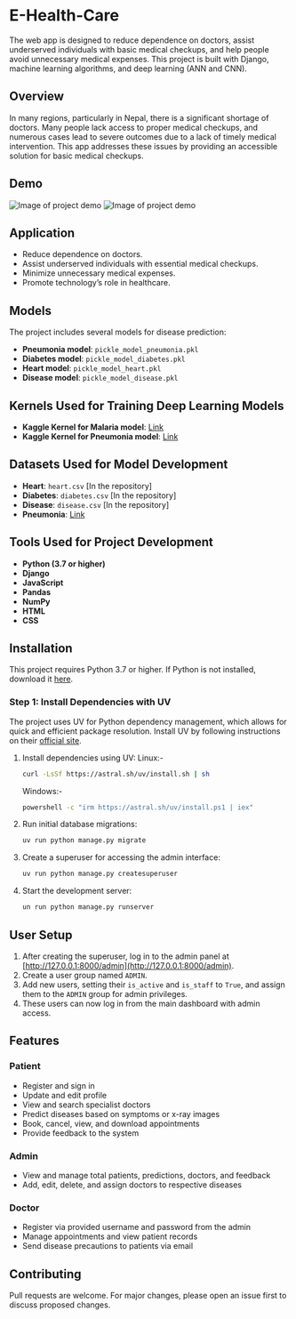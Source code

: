 # E-Health-Care

The web app is designed to reduce dependence on doctors, assist underserved individuals with basic medical checkups, and help people avoid unnecessary medical expenses. This project is built with Django, machine learning algorithms, and deep learning (ANN and CNN).

## Overview

In many regions, particularly in Nepal, there is a significant shortage of doctors. Many people lack access to proper medical checkups, and numerous cases lead to severe outcomes due to a lack of timely medical intervention. This app addresses these issues by providing an accessible solution for basic medical checkups.

## Demo

![Image of project demo](https://github.com/Pradip-p/E-Health-Care/blob/master/screenshot/Ehealthcare.png)
![Image of project demo](https://github.com/Pradip-p/E-Health-Care/blob/master/screenshot/EhealthCare1.png)

## Application

- Reduce dependence on doctors.
- Assist underserved individuals with essential medical checkups.
- Minimize unnecessary medical expenses.
- Promote technology’s role in healthcare.

## Models

The project includes several models for disease prediction:

- **Pneumonia model**: `pickle_model_pneumonia.pkl`
- **Diabetes model**: `pickle_model_diabetes.pkl`
- **Heart model**: `pickle_model_heart.pkl`
- **Disease model**: `pickle_model_disease.pkl`

## Kernels Used for Training Deep Learning Models

- **Kaggle Kernel for Malaria model**: [Link](https://www.kaggle.com/shobhit18th/malaria-cell)
- **Kaggle Kernel for Pneumonia model**: [Link](https://www.kaggle.com/shobhit18th/keras-nn-x-ray-predict-pneumonia-86-54)

## Datasets Used for Model Development

- **Heart**: `heart.csv` [In the repository]
- **Diabetes**: `diabetes.csv` [In the repository]
- **Disease**: `disease.csv` [In the repository]
- **Pneumonia**: [Link](https://www.kaggle.com/paultimothymooney/chest-xray-pneumonia)

## Tools Used for Project Development

- **Python (3.7 or higher)**
- **Django**
- **JavaScript**
- **Pandas**
- **NumPy**
- **HTML**
- **CSS**

## Installation

This project requires Python 3.7 or higher. If Python is not installed, download it [here](https://www.python.org/downloads/).

### Step 1: Install Dependencies with UV

The project uses UV for Python dependency management, which allows for quick and efficient package resolution. Install UV by following instructions on their [official site](https://astral.sh/blog/uv).

1. Install dependencies using UV:
   Linux:-
   ```bash
   curl -LsSf https://astral.sh/uv/install.sh | sh
   ```
   Windows:-
   ```bash
   powershell -c "irm https://astral.sh/uv/install.ps1 | iex"
   ```

2. Run initial database migrations:
   ```bash
   uv run python manage.py migrate
   ```

3. Create a superuser for accessing the admin interface:
   ```bash
   uv run python manage.py createsuperuser
   ```

4. Start the development server:
   ```bash
   un run python manage.py runserver
   ```

## User Setup

1. After creating the superuser, log in to the admin panel at [http://127.0.0.1:8000/admin](http://127.0.0.1:8000/admin).
2. Create a user group named `ADMIN`.
3. Add new users, setting their `is_active` and `is_staff` to `True`, and assign them to the `ADMIN` group for admin privileges.
4. These users can now log in from the main dashboard with admin access.

## Features

### Patient

- Register and sign in
- Update and edit profile
- View and search specialist doctors
- Predict diseases based on symptoms or x-ray images
- Book, cancel, view, and download appointments
- Provide feedback to the system

### Admin

- View and manage total patients, predictions, doctors, and feedback
- Add, edit, delete, and assign doctors to respective diseases

### Doctor

- Register via provided username and password from the admin
- Manage appointments and view patient records
- Send disease precautions to patients via email

## Contributing

Pull requests are welcome. For major changes, please open an issue first to discuss proposed changes.
